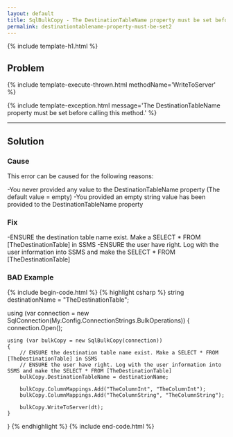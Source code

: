 ```yaml
---
layout: default
title: SqlBulkCopy - The DestinationTableName property must be set before calling this method.
permalink: destinationtablename-property-must-be-set2
---
```


{% include template-h1.html %}

## Problem

{% include template-execute-thrown.html methodName='WriteToServer' %}

{% include template-exception.html message='The DestinationTableName property must be set before calling this method.' %}

---

## Solution

### Cause

This error can be caused for the following reasons:

-You never provided any value to the DestinationTableName property (The default value = empty)
-You provided an empty string value has been provided to the DestinationTableName property

### Fix

-ENSURE the destination table name exist. Make a SELECT * FROM [TheDestinationTable] in SSMS
-ENSURE the user have right. Log with the user information into SSMS and make the SELECT * FROM [TheDestinationTable]

### BAD Example
     
{% include begin-code.html %}
{% highlight csharp %}
string destinationName = "TheDestinationTable";

using (var connection = new SqlConnection(My.Config.ConnectionStrings.BulkOperations))
{
    connection.Open();

    using (var bulkCopy = new SqlBulkCopy(connection))
    {
        // ENSURE the destination table name exist. Make a SELECT * FROM [TheDestinationTable] in SSMS
        // ENSURE the user have right. Log with the user information into SSMS and make the SELECT * FROM [TheDestinationTable]
        bulkCopy.DestinationTableName = destinationName;

        bulkCopy.ColumnMappings.Add("TheColumnInt", "TheColumnInt");
        bulkCopy.ColumnMappings.Add("TheColumnString", "TheColumnString");

        bulkCopy.WriteToServer(dt);
    }
}
{% endhighlight %}
{% include end-code.html %}
